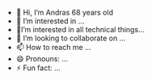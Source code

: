 - 👋 Hi, I’m Andras 68 years old
- 👀 I’m interested in ...
- 🌱I’m interested in all technical things...
- 💞️ I’m looking to collaborate on ...
- 📫 How to reach me ...
- 😄 Pronouns: ...
- ⚡ Fun fact: ...

<!---
Andras956/Andras956 is a ✨ special ✨ repository because its `README.md` (this file) appears on your GitHub profile.
You can click the Preview link to take a look at your changes.
--->
